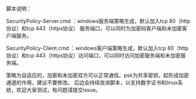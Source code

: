 
脚本说明：

SecurityPolicy-Server.cmd ：windows服务端策略生成，默认加入tcp 80（http协议）和tcp 443（https协议） 服务端口，可以同时为加密码客户端和未加密客户端服务。

SecurityPolicy-Client.cmd ：windows客户端策略生成，默认加入tcp 80（http协议）和tcp 443（https协议）访问端口，可以同时访问加密服务端和未加密服务端。

策略为自适应的，加密和未加密双方可以正常通信。psk为共享密钥，起形成加密通道的作用，建议不要修改。
后边会持续改进脚本，以支持数字证书和linux系统，欢迎大家测试，有问题请提交issue。
